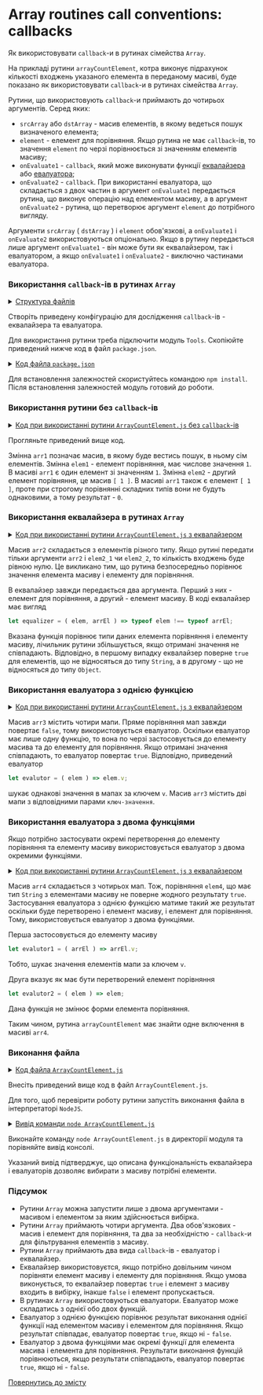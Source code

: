 # Array routines call conventions: callbacks

Як використовувати <code>callback</code>-и в рутинах сімейства <code>Array</code>.

На прикладі рутини `arrayCountElement`, котра виконує підрахунок кількості входжень указаного елемента в переданому масиві, буде показано як використовувати `callback`-и в рутинах сімейства `Array`.

Рутини, що використовують `callback`-и приймають до чотирьох аргументів. Серед яких:

- `srcArray` або `dstArray` - масив елементів, в якому ведеться пошук визначеного елемента;
- `element` - елемент для порівняння. Якщо рутина не має `callback`-ів, то значення `element` по черзі порівнюється зі значенням елементів масиву;
- `onEvaluate1` - `callback`, який може виконувати функції [еквалайзера](../concept/Equalizer.md) або [евалуатора](../concept/Evaluator.md);
- `onEvaluate2` - `callback`. При використанні евалуатора, що складається з двох частин в аргумент `onEvaluate1` передається рутина, що виконує операцію над елементом масиву, а в аргумент `onEvaluate2` - рутина, що перетворює аргумент `element` до потрібного вигляду.

Аргументи `srcArray` ( `dstArray` ) i `element` обов'язкові, а `onEvaluate1` i `onEvaluate2` використовуються опціонально. Якщо в рутину передається лише аргумент `onEvaluate1` - він може бути як еквалайзером, так і евалуатором, а якщо `onEvaluate1` i `onEvaluate2` - виключно частинами евалуатора.

### Використання `callback`-ів в рутинах `Array`

<details>
  <summary><u>Структура файлів</u></summary>

```
callbacks
    ├── ArrayCountElement.js
    └── package.json
```

</details>

Створіть приведену конфігурацію для дослідження `callback`-ів - еквалайзера та евалуатора.

Для використання рутини треба підключити модуль `Tools`. Скопіюйте приведений нижче код в файл `package.json`.

<details>
    <summary><u>Код файла <code>package.json</code></u></summary>

```json    
{
  "dependencies": {
    "wTools": ""
  }
}
```

</details>

Для встановлення залежностей скористуйтесь командою `npm install`. Після встановлення залежностей модуль готовий до роботи.

### Використання рутини без `callback`-ів

<details>
  <summary><u>Код при використанні рутини <code>ArrayCountElement.js</code> без <code>callback</code>-ів</u></summary>

```js
let arr1 = [ 1, 2, 'a', 'b', true, 6,  [ 1 ] ];
let elem1_1 = 1;
let elem1_2 = [ 1 ];

console.log( wTools.arrayCountElement( arr1, elem1_1 ) );
// returns 1
console.log( wTools.arrayCountElement( arr1, elem1_2 ) );
// returns 0
```

</details>

Прогляньте приведений вище код.

Змінна `arr1` позначає масив, в якому буде вестись пошук, в ньому сім елементів. Змінна `elem1` - елемент порівняння, має числове значення `1`. В масиві `arr1` є один елемент зі значенням `1`. Змінна `elem2` - другий елемент порівняння, це масив `[ 1 ]`. В масиві `arr1` також є елемент `[ 1 ]`, проте при строгому порівнянні складних типів вони не будуть однаковими, а тому результат - `0`.

### Використання еквалайзера в рутинах `Array`

<details>
  <summary><u>Код при використанні рутини <code>ArrayCountElement.js</code> з еквалайзером</u></summary>

```js
let arr2 = [ 'a', 4, 6, 1, 3, true, 'd', [ 'str' ] ];
let elem2_1 = 'str';
let elem2_2 = [ 'str' ];
let equalizer = ( elem, arrEl ) => typeof elem !== typeof arrEl;

console.log( wTools.arrayCountElement( arr2, elem2_1, equalizer ) );
// returns 6
console.log( wTools.arrayCountElement( arr2, elem2_2, equalizer ) );
// returns 7
```

</details>

Масив `arr2` складається з елементів різного типу. Якщо рутині передати тільки аргументи `arr2` i `elem2_1` чи `elem2_2`, то кількість входжень буде рівною нулю. Це викликано тим, що рутина безпосередньо порівнює значення елемента масиву і елементу для порівняння.

В еквалайзер завжди передається два аргумента. Перший з них - елемент для порівняння, а другий - елемент масиву. В коді еквалайзер має вигляд

```js
let equalizer = ( elem, arrEl ) => typeof elem !== typeof arrEl;
```
Вказана функція порівнює типи даних елемента порівняння і елементу масиву, лічильник рутини збільшується, якщо отримані значення не співпадають. Відповідно, в першому випадку еквалайзер поверне `true` для елементів, що не відносяться до типу `String`, а в другому - що не відносяться до типу `Object`.

### Використання евалуатора з однією функцією

<details>
  <summary><u>Код при використанні рутини <code>ArrayCountElement.js</code> з еквалайзером</u></summary>

```js
let arr3 = [ { v : 1 }, { v : 2 }, { v : 'str' }, { v : 2, e : 'str' } ];
let elem3 =  { v : 2 };
let evalutor = ( elem ) => elem.v;

console.log( wTools.arrayCountElement( arr3, elem3, evalutor ) );
// returns 2
```

</details>

Масив `arr3` містить чотири мапи. Пряме порівняння мап завжди повертає `false`, тому використовується евалуатор. Оскільки евалуатор має лише одну функцію, то вона по черзі застосовується до елементу масива та до елементу для порівняння. Якщо отримані значення співпадають, то евалуатор повертає `true`. Відповідно, приведений евалуатор

```js
let evalutor = ( elem ) => elem.v;
```

шукає однакові значення в мапах за ключем `v`. Масив `arr3` містить дві мапи з відповідними парами `ключ-значення`.

### Використання евалуатора з двома функціями

Якщо потрібно застосувати окремі перетворення до елементу порівняння та елементу масиву використовується евалуатор з двома окремими функціями.

<details>
  <summary><u>Код при використанні рутини <code>ArrayCountElement.js</code> з еквалайзером</u></summary>

```js
let arr4 = [ { v : 1 }, { v : 2 }, { v : 'str' }, { v : 2, e : 'str' } ];
let elem4 =  'str';
let evalutor1 = ( arrEl ) => arrEl.v;
let evalutor2 = ( elem ) => elem;

console.log( wTools.arrayCountElement( arr3, elem4, evalutor1, evalutor2 ) );
// returns 1
```

</details>

Масив `arr4` складається з чотирьох мап. Тож, порівняння `elem4`, що має тип `String` з елементами масиву не поверне жодного результату `true`. Застосування евалуатора з однією функцією матиме такий же результат оскільки буде перетворено і елемент масиву, і елемент для порівняння. Тому, використовується евалуатор з двома функціями.

Перша застосовується до елементу масиву

```js
let evalutor1 = ( arrEl ) => arrEl.v;
```

Тобто, шукає значення елементів мапи за ключем `v`.

Друга вказує як має бути перетворений елемент порівняння

```js
let evalutor2 = ( elem ) => elem;
```

Дана функція не змінює форми елемента порівняння.

Таким чином, рутина `arrayCountElement` має знайти одне включення в масиві `arr4`.

### Виконання файла

<details>
  <summary><u>Код файла <code>ArrayCountElement.js</code></u></summary>

```js
require( 'wTools' );

// without equalizer or evalutor

let arr1 = [ 1, 2, 'a', 'b', true, 6,  [ 1 ] ];
let elem1_1 = 1;
let elem1_2 = [ 1 ];

console.log( wTools.arrayCountElement( arr1, elem1_1 ) );
// returns 1
console.log( wTools.arrayCountElement( arr1, elem1_2 ) );
// returns 0

// with equilizer

let arr2 = [ 'a', 4, 6, 1, 3, true, 'd', [ 'str' ] ];
let elem2_1 = 'str';
let elem2_2 = [ 'str' ];
let equalizer = ( elem, arrEl ) => typeof elem !== typeof arrEl;

console.log( wTools.arrayCountElement( arr2, elem2_1, equalizer ) );
// returns 6
console.log( wTools.arrayCountElement( arr2, elem2_2, equalizer ) );
// returns 7

// with evalutor, one function

let arr3 = [ { v : 1 }, { v : 2 }, { v : 'str' }, { v : 2, e : 'str' } ];
let elem3 =  { v : 2 };
let evalutor = ( elem ) => elem.v;

console.log( wTools.arrayCountElement( arr3, elem3, evalutor ) );
// returns 2

// with evalutor, one function

let arr4 = [ { v : 1 }, { v : 2 }, { v : 'str' }, { v : 2, e : 'str' } ];
let elem4 =  'str';
let evalutor1 = ( arrEl ) => arrEl.v;
let evalutor2 = ( elem ) => elem;

console.log( wTools.arrayCountElement( arr3, elem4, evalutor1, evalutor2 ) );
// returns 1
```

</details>

Внесіть приведений вище код в файл `ArrayCountElement.js`.

Для того, щоб перевірити роботу рутини запустіть виконання файла в інтерпретаторі `NodeJS`.

<details>
  <summary><u>Вивід команди <code>node ArrayCountElement.js</code></u></summary>

```
[user@user ~]$ node ArrayCountElement.js
1
0
6
7
2
1
```

</details>

Виконайте команду `node ArrayCountElement.js` в директорії модуля та порівняйте вивід консолі.

Указаний вивід підтверджує, що описана функціональність еквалайзера і евалуаторів дозволяє вибирати з масиву потрібні елементи.

### Підсумок

- Рутини `Array` можна запустити лише з двома аргументами - масивом і елементом за яким здійснюється вибірка.
- Рутини `Array` приймають чотири аргумента. Два обов'язкових - масив і елемент для порівняння, та два за необхідністю - `callback`-и для фільтрування елементів з масиву.
- Рутини `Array` приймають два вида `callback`-ів - евалуатор і еквалайзер.
- Еквалайзер використовуєтся, якщо потрібно довільним чином порівняти елемент масиву і елементу для порівняння. Якщо умова виконується, то еквалайзер повертає `true` і елемент з масиву входить в вибірку, інакше `false` і елемент пропускається.
- В рутинах `Array` використовуються евалуатори. Евалуатор може складатись з однієї обо двох функцій.
- Евалуатор з однією функцією порівнює результат виконання однієї функції над елементом масиву і елементом для порівняння. Якщо результат співпадає, евалуатор повертає `true`, якщо ні - `false`.
- Евалуатор з двома функціями має окремі функції для елемента масива і елемента для порівняння. Результати виконання функцій порівнюються, якщо результати співпадають, евалуатор повертає `true`, якщо ні - `false`.

[Повернутись до змісту](../README.md#Туторіали)
